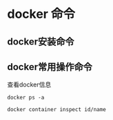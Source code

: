 # docker 命令
## docker安装命令
## docker常用操作命令
查看docker信息
```
docker ps -a
```
```
docker container inspect id/name
```
